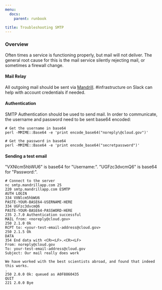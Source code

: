 ```yaml
---
menu:
  docs:
    parent: runbook

title: Troubleshooting SMTP
---
```

### Overview 
Often times a service is functioning properly, but mail will not deliver.  The 
general root cause for this is the mail service silently rejecting mail, or
sometimes a firewall change.

#### Mail Relay
All outgoing mail should be sent via [Mandrill](https://mandrillapp.com).  #infrastructure on Slack can
help with account credentials if needed.

#### Authentication
SMTP Authentication should be used to send mail.  In order to communicate,
the username and password need to be sent base64 encoded:

```shell
# Get the username in base64
perl -MMIME::Base64 -e 'print encode_base64("noreply\@cloud.gov")'

# Get the password in base64
perl -MMIME::Base64 -e 'print encode_base64("secretpassword")'
```

#### Sending a test email
"VXNlcm5hbWU6" is base64 for "Username:".  "UGFzc3dvcmQ6" is base64 for "Password:".
```shell
# Connect to the server
nc smtp.mandrillapp.com 25
220 smtp.mandrillapp.com ESMTP
AUTH LOGIN
334 VXNlcm5hbWU6
PASTE-YOUR-BASE64-USERNAME-HERE
334 UGFzc3dvcmQ6
PASTE-YOUR-BASE64-PASSWORD-HERE
235 2.7.0 Authentication successful
MAIL from: <noreply@cloud.gov>
250 2.1.0 Ok
RCPT to: <your-test-email-address@cloud.gov>
250 2.1.5 Ok
DATA
354 End data with <CR><LF>.<CR><LF>
From: noreply@cloud.gov
To: your-test-email-address@cloud.gov
Subject: Our mail really does work 

We have worked with the best scientists abroad, and found that indeed this works.
.
250 2.0.0 Ok: queued as A0F8860435
QUIT
221 2.0.0 Bye
```
